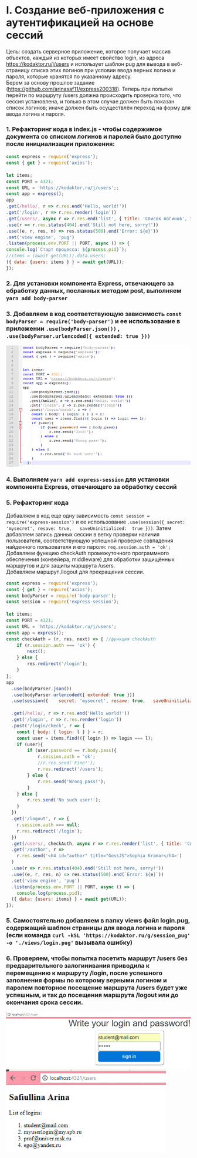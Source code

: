 # I. Создание веб-приложения с аутентификацией на основе сессий
Цель: создать серверное приложение, которое получает массив объектов, каждый из которых имеет свойство login, из адреса https://kodaktor.ru/j/users и использует шаблон pug для вывода в веб-страницу списка этих логинов при условии ввода верных логина и пароля, которые хранятся по указанному адресу.  
Берем за основу прошлое задание (https://github.com/arinasaf11/express200318). Теперь при попытке перейти по маршруту /users должна происходить проверка того, что сессия установлена, и только в этом случае должен быть показан список логинов; иначе должен быть осуществлён переход на форму для ввода логина и пароля.
### 1. Рефакторинг кода в index.js - чтобы содержимое документа со списком логинов и паролей было доступно после инициализации приложения:
```javascript
const express = require('express'); 
const { get } = require('axios'); 

let items; 
const PORT = 4321; 
const URL = 'https://kodaktor.ru/j/users';; 
const app = express(); 
app 
.get(/hello/, r => r.res.end('Hello, world!')) 
.get('/login', r => r.res.render('login'))
.get(/users/, async r => r.res.end('list', { title: 'Список логинов', items})) 
.use(r => r.res.status(404).end('Still not here, sorry!')) 
.use((e, r, res, n) => res.status(500).end('Error: ${e}')) 
.set('view engine', 'pug') 
.listen(process.env.PORT || PORT, async () => { 
console.log(`Старт процесса: ${process.pid}`); 
//items = (await get(URL)).data.users; 
({ data: {users: items } } = await get(URL)); 
});
```
### 2. Для установки компонента Express, отвечающего за обработку данных, посланных методом post, выполняем `yarn add body-parser`
### 3. Добавляем в код соответствующую зависимость `const bodyParser = require('body-parser')` и ее использование в приложении `.use(bodyParser.json())` , `.use(bodyParser.urlencoded({ extended: true }))`
![](https://github.com/arinasaf11/express-session170418/blob/master/Screenshot_5.png)
### 4. Выполняем `yarn add express-session` для установки компонента Express, отвечающего за обработку сессий
### 5. Рефакторинг кода  
Добавляем в код еще одну зависимость `const session = require('express-session')` и ее использование `.use(session({ secret:	'mysecret',	resave:	true,	saveUninitialized:	true }))`. Затем добавляем запись данных сессии в ветку проверки наличия пользователя,
соответствующую успешной проверке совпадения найденного пользователя и его пароля: `req.session.auth = 'ok';`  
Добавляем функцию checkAuth промежуточного программного обеспечения (конвейера, middleware) для обработки защищённых маршрутов и для защиты маршрута /users.  
Добавляем маршрут /logout для прекращения сессии.
```javascript
const express = require('express');
const { get } = require('axios');
const bodyParser = require('body-parser');
const session = require('express-session');

let items;
const PORT = 4321;
const URL = 'https://kodaktor.ru/j/users';
const app = express();
const checkAuth = (r, res, next) => { //функция checkAuth
	if (r.session.auth === 'ok') {
		next();
	} else {
		res.redirect('/login');
	}
};
app
  .use(bodyParser.json())
  .use(bodyParser.urlencoded({ extended: true }))
  .use(session({	secret:	'mysecret',	resave:	true,	saveUninitialized:	true }))

  .get(/hello/, r => r.res.end('Hello world!'))
  .get('/login', r => r.res.render('login'))
  .post('/login/check', r => {
  	const { body: { login: l } } = r;
  	const user = items.find(({ login }) => login === l);
  	if (user){
  		if (user.password == r.body.pass){
  			r.session.auth = 'ok';
  			//r.res.send('Fine!');
  			r.res.redirect('/users');
  		} else {
  			r.res.send('Wrong pass!');
  		}
  	} else {
  		r.res.send('No such user!');
  	}
  })
  .get('/logout', r => {
  	r.session.auth === null;
  	r.res.redirect('/login');
  })
  .get(/users/, checkAuth, async r => r.res.render('list', { title: 'Список логинов', items }))
  .get('/author', r => 
  	r.res.send('<h4 id="author" title="GossJS">Sophia Kramar</h4>')
  )
  .use(r => r.res.status(404).end('Still not here, sorry!'))
  .use((e, r, res, n) => res.status(500).end(`Error: ${e}`))
  .set('view engine', 'pug')
  .listen(process.env.PORT || PORT, async () => {
  	console.log(process.pid);
  ({ data: {users: items} } = await get(URL));
});
```
### 5. Самостоятельно добавляем в папку views файл login.pug, содержащий шаблон страницы для ввода логина и пароля (если команда `curl -kSL 'https://kodaktor.ru/g/session_pug' -o './views/login.pug'` вызывала ошибку)
### 6. Проверяем, чтобы попытка посетить маршрут /users без предварительного залогинивания приводила к перемещению к маршруту /login, после успешного заполнения формы по которому верными логином и паролем повторное посещение маршрута /users будет уже успешным, и так до посещения маршрута /logout или до окончания срока сессии.
![](https://github.com/arinasaf11/express-session170418/blob/master/Screenshot_login.png?raw=true)
![](https://github.com/arinasaf11/express-session170418/blob/master/Screenshot_users.png?raw=true)
